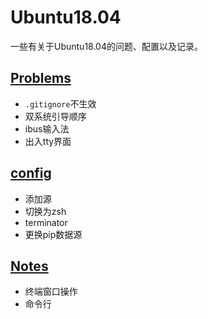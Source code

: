# Ubuntu18.04
一些有关于Ubuntu18.04的问题、配置以及记录。

## [Problems](https://github.com/Shadowmaple/something_for_ubuntu/blob/master/problems.md)

+ `.gitignore`不生效
+ 双系统引导顺序
+ ibus输入法
+ 出入tty界面

## [ config](https://github.com/Shadowmaple/something_for_ubuntu/blob/master/config.md)

+ 添加源
+ 切换为zsh
+ terminator
+ 更换pip数据源

## [Notes](https://github.com/Shadowmaple/something_for_ubuntu/blob/master/notes.md)

+ 终端窗口操作
+ 命令行



